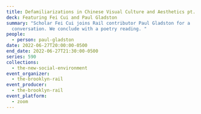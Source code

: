 ```yaml
---
title: Defamiliarizations in Chinese Visual Culture and Aesthetics pt. II
deck: Featuring Fei Cui and Paul Gladston
summary: "Scholar Fei Cui joins Rail contributor Paul Gladston for a
  conversation. We conclude with a poetry reading. "
people:
  - person: paul-gladston
date: 2022-06-27T20:00:00-0500
end_date: 2022-06-27T21:30:00-0500
series: 590
collections:
  - the-new-social-environment
event_organizer:
  - the-brooklyn-rail
event_producer:
  - the-brooklyn-rail
event_platform:
  - zoom
---
```

